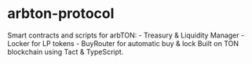 # arbton-protocol
Smart contracts and scripts for arbTON: - Treasury &amp; Liquidity Manager - Locker for LP tokens - BuyRouter for automatic buy &amp; lock Built on TON blockchain using Tact &amp; TypeScript.
